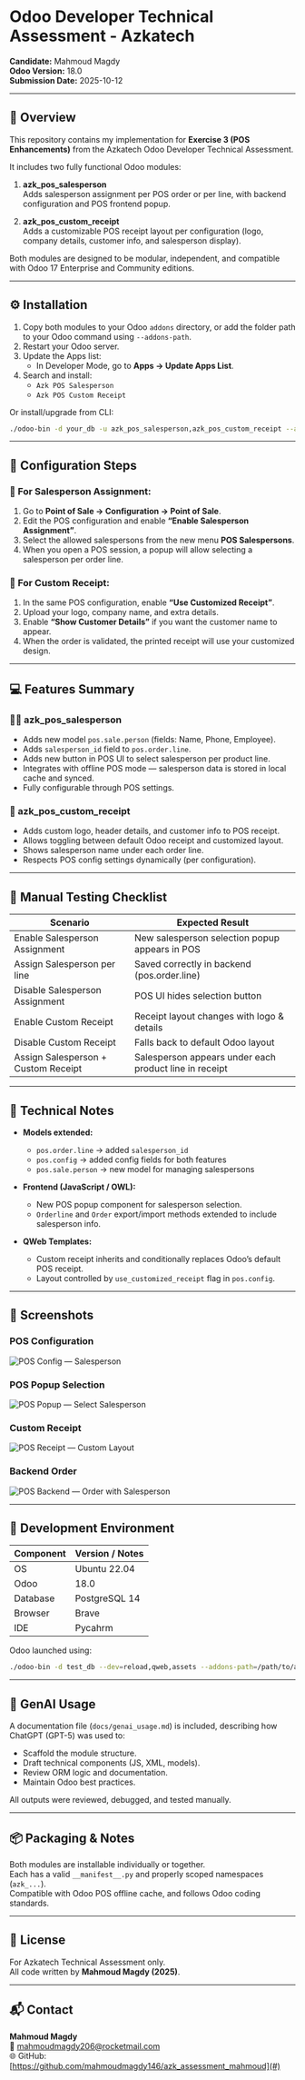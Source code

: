 # Odoo Developer Technical Assessment - Azkatech
**Candidate:** Mahmoud Magdy  
**Odoo Version:** 18.0  
**Submission Date:** 2025-10-12  

---

## 🧩 Overview
This repository contains my implementation for **Exercise 3 (POS Enhancements)** from the Azkatech Odoo Developer Technical Assessment.

It includes two fully functional Odoo modules:

1. **azk_pos_salesperson**  
   Adds salesperson assignment per POS order or per line, with backend configuration and POS frontend popup.

2. **azk_pos_custom_receipt**  
   Adds a customizable POS receipt layout per configuration (logo, company details, customer info, and salesperson display).

Both modules are designed to be modular, independent, and compatible with Odoo 17 Enterprise and Community editions.

---

## ⚙️ Installation

1. Copy both modules to your Odoo `addons` directory, or add the folder path to your Odoo command using `--addons-path`.
2. Restart your Odoo server.
3. Update the Apps list:
   - In Developer Mode, go to **Apps → Update Apps List**.
4. Search and install:
   - `Azk POS Salesperson`
   - `Azk POS Custom Receipt`

Or install/upgrade from CLI:
```bash
./odoo-bin -d your_db -u azk_pos_salesperson,azk_pos_custom_receipt --addons-path=/path/to/addons,/path/to/azk_assessment_mahmoud
```

---

## 🔧 Configuration Steps

### 🔹 For Salesperson Assignment:
1. Go to **Point of Sale → Configuration → Point of Sale**.
2. Edit the POS configuration and enable **“Enable Salesperson Assignment”**.
3. Select the allowed salespersons from the new menu **POS Salespersons**.
4. When you open a POS session, a popup will allow selecting a salesperson per order line.

### 🔹 For Custom Receipt:
1. In the same POS configuration, enable **“Use Customized Receipt”**.
2. Upload your logo, company name, and extra details.
3. Enable **“Show Customer Details”** if you want the customer name to appear.
4. When the order is validated, the printed receipt will use your customized design.

---

## 💻 Features Summary

### 🧍‍♂️ azk_pos_salesperson
- Adds new model `pos.sale.person` (fields: Name, Phone, Employee).
- Adds `salesperson_id` field to `pos.order.line`.
- Adds new button in POS UI to select salesperson per product line.
- Integrates with offline POS mode — salesperson data is stored in local cache and synced.
- Fully configurable through POS settings.

### 🧾 azk_pos_custom_receipt
- Adds custom logo, header details, and customer info to POS receipt.
- Allows toggling between default Odoo receipt and customized layout.
- Shows salesperson name under each order line.
- Respects POS config settings dynamically (per configuration).

---

## 🧪 Manual Testing Checklist

| Scenario | Expected Result |
|-----------|----------------|
| Enable Salesperson Assignment | New salesperson selection popup appears in POS |
| Assign Salesperson per line | Saved correctly in backend (pos.order.line) |
| Disable Salesperson Assignment | POS UI hides selection button |
| Enable Custom Receipt | Receipt layout changes with logo & details |
| Disable Custom Receipt | Falls back to default Odoo layout |
| Assign Salesperson + Custom Receipt | Salesperson appears under each product line in receipt |

---

## 🧠 Technical Notes

- **Models extended:**  
  - `pos.order.line` → added `salesperson_id`  
  - `pos.config` → added config fields for both features  
  - `pos.sale.person` → new model for managing salespersons  

- **Frontend (JavaScript / OWL):**
  - New POS popup component for salesperson selection.  
  - `Orderline` and `Order` export/import methods extended to include salesperson info.  

- **QWeb Templates:**
  - Custom receipt inherits and conditionally replaces Odoo’s default POS receipt.  
  - Layout controlled by `use_customized_receipt` flag in `pos.config`.

---

## 📸 Screenshots

### POS Configuration
![POS Config — Salesperson](docs/screenshots/POS_Configuration.png)

### POS Popup Selection
![POS Popup — Select Salesperson](docs/screenshots/pos_popup.png)

### Custom Receipt
![POS Receipt — Custom Layout](docs/screenshots/receipt_custom.png)

### Backend Order
![POS Backend — Order with Salesperson](docs/screenshots/order_backend.png)

---

## 🧰 Development Environment

| Component | Version / Notes |
|------------|----------------|
| OS | Ubuntu 22.04 |
| Odoo | 18.0 |
| Database | PostgreSQL 14 |
| Browser | Brave |
| IDE | Pycahrm |

Odoo launched using:
```bash
./odoo-bin -d test_db --dev=reload,qweb,assets --addons-path=/path/to/addons,/path/to/azk_assessment_mahmoud
```

---

## 🤖 GenAI Usage

A documentation file (`docs/genai_usage.md`) is included, describing how ChatGPT (GPT-5) was used to:
- Scaffold the module structure.
- Draft technical components (JS, XML, models).
- Review ORM logic and documentation.
- Maintain Odoo best practices.

All outputs were reviewed, debugged, and tested manually.

---

## 📦 Packaging & Notes

Both modules are installable individually or together.  
Each has a valid `__manifest__.py` and properly scoped namespaces (`azk_...`).  
Compatible with Odoo POS offline cache, and follows Odoo coding standards.

---

## 🧾 License
For Azkatech Technical Assessment only.  
All code written by **Mahmoud Magdy (2025)**.

---

## 📬 Contact
**Mahmoud Magdy**  
📧 mahmoudmagdy206@rocketmail.com  
🌐 GitHub: [https://github.com/mahmoudmagdy146/azk_assessment_mahmoud](#)
